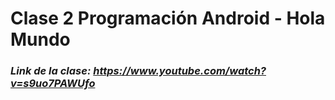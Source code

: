 # Clase 2 Programación Android - Hola Mundo

### <i><strong>Link de la clase: https://www.youtube.com/watch?v=s9uo7PAWUfo</strong></i>
